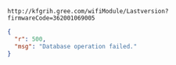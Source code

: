 `http://kfgrih.gree.com/wifiModule/Lastversion?firmwareCode=362001069005`

```json
{
  "r": 500,
  "msg": "Database operation failed."
}
```